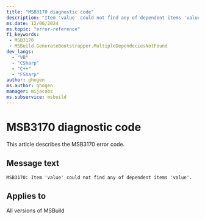 ```yaml
---
title: "MSB3170 diagnostic code"
description: "Item 'value' could not find any of dependent items 'value'."
ms.date: 12/06/2024
ms.topic: "error-reference"
f1_keywords:
 - MSB3170
 - MSBuild.GenerateBootstrapper.MultipleDependeciesNotFound
dev_langs:
  - "VB"
  - "CSharp"
  - "C++"
  - "FSharp"
author: ghogen
ms.author: ghogen
manager: mijacobs
ms.subservice: msbuild
---
```


# MSB3170 diagnostic code

<!-- :::ErrorDefinitionDescription::: -->
<!-- :::editable-content name="introDescription"::: -->
This article describes the MSB3170 error code.
<!-- :::editable-content-end::: -->

## Message text

```output
MSB3170: Item 'value' could not find any of dependent items 'value'.
```

<!-- :::editable-content name="postOutputDescription"::: -->
<!--
{StrBegin="MSB3170: "}
-->
<!-- :::editable-content-end::: -->
<!-- :::ErrorDefinitionDescription-end::: -->

## Applies to

All versions of MSBuild
